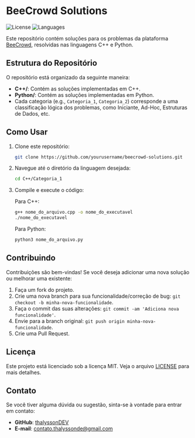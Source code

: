 # BeeCrowd Solutions

![License](https://img.shields.io/github/license/yourusername/beecrowd-solutions)
![Languages](https://img.shields.io/badge/languages-C%2B%2B%20%7C%20Python-blue)

Este repositório contém soluções para os problemas da plataforma [BeeCrowd](https://www.beecrowd.com.br), resolvidas nas linguagens C++ e Python.

## Estrutura do Repositório

O repositório está organizado da seguinte maneira:

- **C++/**: Contém as soluções implementadas em C++.
- **Python/**: Contém as soluções implementadas em Python.
- Cada categoria (e.g., `Categoria_1`, `Categoria_2`) corresponde a uma classificação lógica dos problemas, como Iniciante, Ad-Hoc, Estruturas de Dados, etc.

## Como Usar

1. Clone este repositório:

    ```bash
    git clone https://github.com/yourusername/beecrowd-solutions.git
    ```

2. Navegue até o diretório da linguagem desejada:

    ```bash
    cd C++/Categoria_1
    ```

3. Compile e execute o código:

    Para C++:
    ```bash
    g++ nome_do_arquivo.cpp -o nome_do_executavel
    ./nome_do_executavel
    ```

    Para Python:
    ```bash
    python3 nome_do_arquivo.py
    ```

## Contribuindo

Contribuições são bem-vindas! Se você deseja adicionar uma nova solução ou melhorar uma existente:

1. Faça um fork do projeto.
2. Crie uma nova branch para sua funcionalidade/correção de bug: `git checkout -b minha-nova-funcionalidade`.
3. Faça o commit das suas alterações: `git commit -am 'Adiciona nova funcionalidade'`.
4. Envie para a branch original: `git push origin minha-nova-funcionalidade`.
5. Crie uma Pull Request.

## Licença

Este projeto está licenciado sob a licença MIT. Veja o arquivo [LICENSE](LICENSE) para mais detalhes.

## Contato

Se você tiver alguma dúvida ou sugestão, sinta-se à vontade para entrar em contato:

- **GitHub**: [thalyssonDEV](https://github.com/thalyssonDEV)
- **E-mail**: contato.thalyssonde@gmail.com

